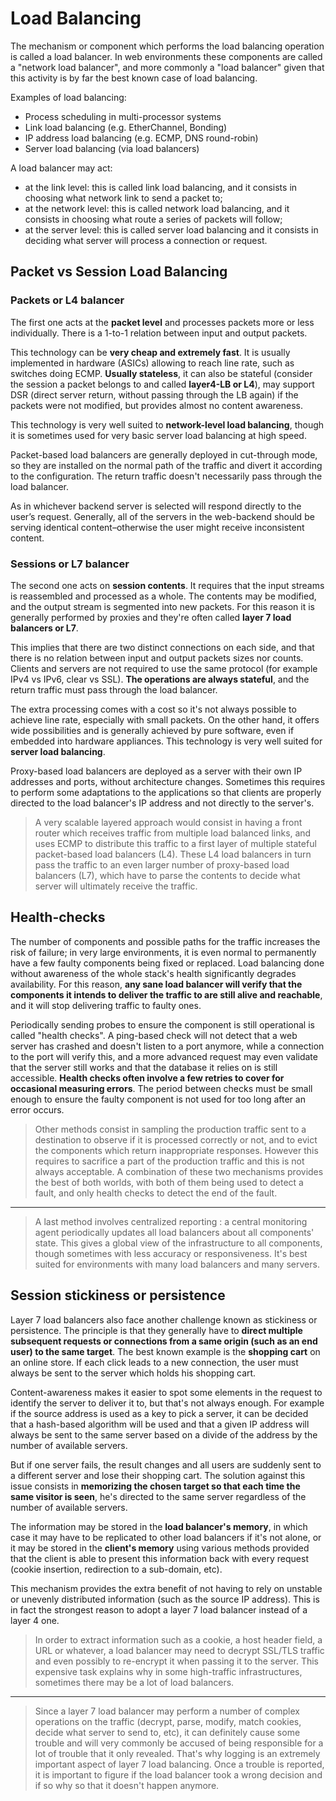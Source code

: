 # Load Balancing

The mechanism or component which performs the load balancing operation is called a load balancer. In web environments these components are called a "network load balancer", and more commonly a "load balancer" given that this activity is by far the best known case of load balancing.

Examples of load balancing:

- Process scheduling in multi-processor systems
- Link load balancing (e.g. EtherChannel, Bonding)
- IP address load balancing (e.g. ECMP, DNS round-robin)
- Server load balancing (via load balancers)

A load balancer may act:

- at the link level: this is called link load balancing, and it consists in choosing what network link to send a packet to;
- at the network level: this is called network load balancing, and it consists in choosing what route a series of packets will follow;
- at the server level: this is called server load balancing and it consists in deciding what server will process a connection or request.

## Packet vs Session Load Balancing

### Packets or L4 balancer

The first one acts at the **packet level** and processes packets more or less individually. There is a 1-to-1 relation between input and output packets.

This technology can be **very cheap and extremely fast**. It is usually implemented in hardware (ASICs) allowing to reach line rate, such as switches doing ECMP. **Usually stateless**, it can also be stateful (consider the session a packet belongs to and called **layer4-LB or L4**), may support DSR (direct server return, without passing through the LB again) if the packets were not modified, but provides almost no content awareness.

This technology is very well suited to **network-level load balancing**, though it is sometimes used for very basic server load balancing at high speed.

Packet-based load balancers are generally deployed in cut-through mode, so they are installed on the normal path of the traffic and divert it according to the configuration. The return traffic doesn't necessarily pass through the load balancer.

As in whichever backend server is selected will respond directly to the user’s request. Generally, all of the servers in the web-backend should be serving identical content–otherwise the user might receive inconsistent content.

### Sessions or L7 balancer

The second one acts on **session contents**. It requires that the input streams is reassembled and processed as a whole. The contents may be modified, and the output stream is segmented into new packets. For this reason it is generally performed by proxies and they're often called **layer 7 load balancers or L7**.

This implies that there are two distinct connections on each side, and that there is no relation between input and output packets sizes nor counts. Clients and servers are not required to use the same protocol (for example IPv4 vs IPv6, clear vs SSL). **The operations are always stateful**, and the return traffic must pass through the load balancer.

The extra processing comes with a cost so it's not always possible to achieve line rate, especially with small packets. On the other hand, it offers wide possibilities and is generally achieved by pure software, even if embedded into hardware appliances. This technology is very well suited for **server load balancing**.

Proxy-based load balancers are deployed as a server with their own IP addresses and ports, without architecture changes. Sometimes this requires to perform some adaptations to the applications so that clients are properly directed to the load balancer's IP address and not directly to the server's.

> A very scalable layered approach would consist in having a front router which receives traffic from multiple load balanced links, and uses ECMP to distribute this traffic to a first layer of multiple stateful packet-based load balancers (L4). These L4 load balancers in turn pass the traffic to an even larger number of proxy-based load balancers (L7), which have to parse the contents to decide what server will ultimately receive the traffic.

## Health-checks

The number of components and possible paths for the traffic increases the risk of failure; in very large environments, it is even normal to permanently have a few faulty components being fixed or replaced. Load balancing done without awareness of the whole stack's health significantly degrades availability. For this reason, **any sane load balancer will verify that the components it intends to deliver the traffic to are still alive and reachable**, and it will stop delivering traffic to faulty ones.

Periodically sending probes to ensure the component is still operational is called "health checks". A ping-based check will not detect that a web server has crashed and doesn't listen to a port anymore, while a connection to the port will verify this, and a more advanced request may even validate that the server still works and that the database it relies on is still accessible. **Health checks often involve a few retries to cover for occasional measuring errors**. The period between checks must be small enough to ensure the faulty component is not used for too long after an error occurs.

> Other methods consist in sampling the production traffic sent to a destination to observe if it is processed correctly or not, and to evict the components which return inappropriate responses. However this requires to sacrifice a part of the production traffic and this is not always acceptable. A combination of these two mechanisms provides the best of both worlds, with both of them being used to detect a fault, and only health checks to detect the end of the fault.
---
> A last method involves centralized reporting : a central monitoring agent periodically updates all load balancers about all components' state. This gives a global view of the infrastructure to all components, though sometimes with less accuracy or responsiveness. It's best suited for environments with many load balancers and many servers.

## Session stickiness or persistence

Layer 7 load balancers also face another challenge known as stickiness or persistence. The principle is that they generally have to **direct multiple subsequent requests or connections from a same origin (such as an end user) to the same target**. The best known example is the **shopping cart** on an online store. If each click leads to a new connection, the user must always be sent to the server which holds his shopping cart.

Content-awareness makes it easier to spot some elements in the request to identify the server to deliver it to, but that's not always enough. For example if the source address is used as a key to pick a server, it can be decided that a hash-based algorithm will be used and that a given IP address will always be sent to the same server based on a divide of the address by the number of available servers.

But if one server fails, the result changes and all users are suddenly sent to a different server and lose their shopping cart. The solution against this issue consists in **memorizing the chosen target so that each time the same visitor is seen**, he's directed to the same server regardless of the number of available servers.

The information may be stored in the **load balancer's memory**, in which case it may have to be replicated to other load balancers if it's not alone, or it may be stored in the **client's memory** using various methods provided that the client is able to present this information back with every request (cookie insertion, redirection to a sub-domain, etc).

This mechanism provides the extra benefit of not having to rely on unstable or unevenly distributed information (such as the source IP address). This is in fact the strongest reason to adopt a layer 7 load balancer instead of a layer 4 one.

> In order to extract information such as a cookie, a host header field, a URL or whatever, a load balancer may need to decrypt SSL/TLS traffic and even possibly to re-encrypt it when passing it to the server. This expensive task explains why in some high-traffic infrastructures, sometimes there may be a lot of load balancers.
---
> Since a layer 7 load balancer may perform a number of complex operations on the traffic (decrypt, parse, modify, match cookies, decide what server to send to, etc), it can definitely cause some trouble and will very commonly be accused of being responsible for a lot of trouble that it only revealed. That's why logging is an extremely important aspect of layer 7 load balancing. Once a trouble is reported, it is important to figure if the load balancer took a wrong decision and if so why so that it doesn't happen anymore.
